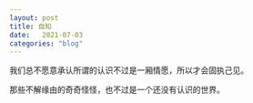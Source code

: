 ```yaml
---
layout: post
title: 自知
date:   2021-07-03
categories: "blog"
---
```


我们总不愿意承认所谓的认识不过是一厢情愿，所以才会固执己见。  

那些不解缘由的奇奇怪怪，也不过是一个还没有认识的世界。 

